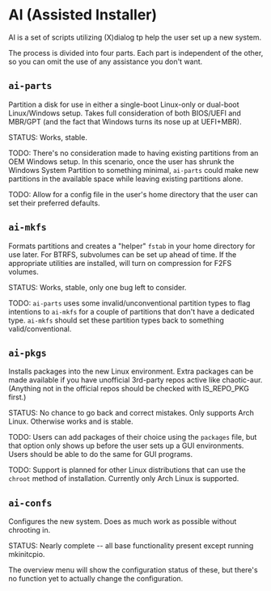 # AI (Assisted Installer)
AI is a set of scripts utilizing (X)dialog tp help the user set up a
new system.

The process is divided into four parts.  Each part is independent of
the other, so you can omit the use of any assistance you don't want.

## `ai-parts`
Partition a disk for use in either a single-boot Linux-only or 
dual-boot Linux/Windows setup.  Takes full consideration of both
BIOS/UEFI and MBR/GPT (and the fact that Windows turns its nose
up at UEFI+MBR).

STATUS: Works, stable.

TODO:  There's no consideration made to having existing partitions from
an OEM Windows setup.  In this scenario, once the user has shrunk the
Windows System Partition to something minimal, `ai-parts` could make
new partitions in the available space while leaving existing partitions
alone.

TODO:  Allow for a config file in the user's home directory that the
user can set their preferred defaults.

## `ai-mkfs`
Formats partitions and creates a "helper" `fstab` in your home
directory for use later.  For BTRFS, subvolumes can be set up ahead of
time.  If the appropriate utilities are installed, will turn on
compression for F2FS volumes.

STATUS: Works, stable, only one bug left to consider.

TODO: `ai-parts` uses some invalid/unconventional partition types to
flag intentions to `ai-mkfs` for a couple of partitions that don't have
a dedicated type.  `ai-mkfs` should set these partition types back to
something valid/conventional.

## `ai-pkgs`
Installs packages into the new Linux environment.  Extra packages can
be made available if you have unofficial 3rd-party repos active like
chaotic-aur.  (Anything not in the official repos should be checked
with IS_REPO_PKG first.)

STATUS: No chance to go back and correct mistakes.
Only supports Arch Linux.  Otherwise works and is stable.

TODO:  Users can add packages of their choice using the `packages`
file, but that option only shows up before the user sets up a GUI
environments.  Users should be able to do the same for GUI programs.

TODO: Support is planned for other Linux distributions that can use the
`chroot` method of installation.  Currently only Arch Linux is supported.

## `ai-confs`
Configures the new system.
Does as much work as possible without chrooting in.

STATUS: Nearly complete -- all base functionality present except running mkinitcpio.

The overview menu will show the configuration status of these, but
there's no function yet to actually change the configuration.

